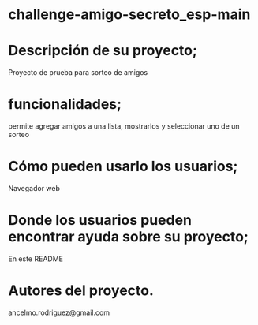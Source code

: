 # challenge-amigo-secreto_esp-main
<h1>Descripción de su proyecto;</h1>
Proyecto de prueba para sorteo de amigos
<h1>funcionalidades;</h1>
permite agregar amigos a una lista, mostrarlos y seleccionar uno de un sorteo
<h1>Cómo pueden usarlo los usuarios;</h1>
Navegador web
<h1>Donde los usuarios pueden encontrar ayuda sobre su proyecto;</h1>
En este README
<h1>Autores del proyecto.</h1>
ancelmo.rodriguez@gmail.com